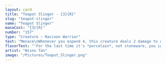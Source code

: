 ```yaml
---
layout: card
title: "Teapot Slinger - {3}{R}"
slug: "teapot-slinger"
name: "Teapot Slinger"
manaCost: "{3}{R}"
number: "157"
type: "Creature — Raccoon Warrior"
text: "Menace\nWhenever you expend 4, this creature deals 2 damage to each opponent. (You expend 4 as you spend your fourth total mana to cast spells during a turn.)"
flavorText: "'For the last time it's *porcelain*, not stoneware, you ignorant fool!'"
artist: "Wisnu Tan"
image: "/Pictures/Teapot_Slinger.png"
---
```


